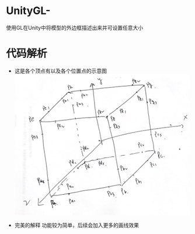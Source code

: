 # UnityGL-
使用GL在Unity中将模型的外边框描述出来并可设置任意大小

# 代码解析

- 这是各个顶点有以及各个位置点的示意图
![位置点示意图](https://github.com/liuguoxin0310/UnityGL-/blob/main/ReadmeFile/%E6%89%AB%E6%8F%8F%E6%96%87%E7%A8%BF_00.png)

- 完美的解释
功能较为简单，后续会加入更多的画线效果
